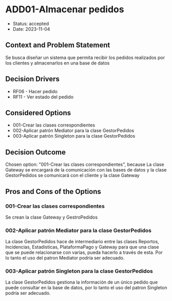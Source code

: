 # ADD01-Almacenar pedidos

* Status: accepted
* Date: 2023-11-04

## Context and Problem Statement

Se busca diseñar un sistema que permita recibir los pedidos realizados por los clientes y almacenarlos en una base de datos

## Decision Drivers

* RF06 - Hacer pedido
* RF11 - Ver estado del pedido

## Considered Options

* 001-Crear las clases correspondientes
* 002-Aplicar patrón Mediator para la clase GestorPedidos
* 003-Aplicar patrón Singleton para la clase GestorPedidos

## Decision Outcome

Chosen option: "001-Crear las clases correspondientes", because La clase Gateway se encargará de la comunicación con las bases de datos y la clase GestorPedidos se comunicará con el cliente y la clase Gateway

## Pros and Cons of the Options

### 001-Crear las clases correspondientes

Se crean la clase Gateway y GestroPedidos

### 002-Aplicar patrón Mediator para la clase GestorPedidos

La clase GestorPedidos hace de intermediario entre las clases Reportos, Incidencias, Estadísticas, PlataformaPago y Gateway para que una clase que se puede relacionarse con varias, pueda hacerlo a través de esta. Por lo tanto el uso del patron Mediator podría ser adecuado.

### 003-Aplicar patrón Singleton para la clase GestorPedidos

La clase GestorPedidos gestiona la información de un único pedido que puede consultar en la base de datos, por lo tanto el uso del patron Singleton podría ser adecuado.
